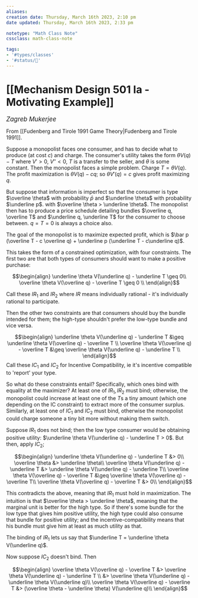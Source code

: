 ```yaml
---
aliases:
creation date: Thursday, March 16th 2023, 2:10 pm
date updated: Thursday, March 16th 2023, 2:33 pm

notetype: "Math Class Note"
cssclass: math-class-note

tags: 
- '#types/classes'
- '#status/🚧'
---
```


# [[Mechanism Design 501 Ia - Motivating Example]]
<span style = "font-size:120%"><i >Zagreb Mukerjee </i></span>

From [[Fudenberg and Tirole 1991 Game Theory|Fudenberg and Tirole 1991]].

Suppose a monopolist faces one consumer, and has to decide what to produce (at cost $c$) and charge. The consumer's utility takes the form $\theta V(q) - T$ where $V'>0$, $V''<0$, $T$ is a transfer to the seller, and $\theta$ is some constant. Then the monopolist faces a simple problem. Charge $T = \theta V(q)$. The profit maximization is $\theta V(q) - cq$; so $\theta V'(q) = c$ gives profit maximizing $q$. 

But suppose that information is imperfect so that the consumer is type $\overline \theta$ with probability $\bar p$ and $\underline \theta$ with probability $\underline p$. with $\overline \theta > \underline \theta$. The monopolist then has to produce a price schedule detailing bundles $\overline q, \overline T$ and $\underline q, \underline T$ for the consumer to choose between. $q = T = 0$ is always a choice also.

The goal of the monopolist is to maximize expected profit, which is $\bar p (\overline T - c \overline q) + \underline p (\underline T - c\underline q)$. 

This takes the form of a constrained optimization, with four constraints. The first two are that both types of consumers should want to make a positive purchase: 

$$\begin{align}
\underline \theta V(\underline q) - \underline T \geq 0\\
\overline \theta V(\overline q) - \overline T \geq 0 \\
\end{align}$$

Call these $IR_1$ and $IR_2$ where $IR$ means individually rational - it's individually rational to participate. 

Then the other two constraints are that consumers should buy the bundle intended for them; the high-type shouldn't prefer the low-type bundle and vice versa. 

$$\begin{align}
\underline \theta V(\underline q) - \underline T &\geq \underline \theta V(\overline q) - \overline T \\
\overline \theta V(\overline q) - \overline T &\geq \overline \theta V(\underline q) - \underline T \\
\end{align}$$
Call these $IC_1$ and $IC_2$ for Incentive Compatibility, ie it's incentive compatible to 'report' your type. 

So what do these constraints entail? Specifically, which ones bind with equality at the maximizer? At least one of $IR_1, IR_2$ must bind; otherwise, the monopolist could increase at least one of the $T$s a tiny amount (which one depending on the IC constraint) to extract more of the consumer surplus. Similarly, at least one of $IC_1$ and $IC_2$ must bind, otherwise the monopolist could charge someone a tiny bit more without making them switch. 


Suppose $IR_1$ does not bind; then the low type consumer would be obtaining positive utility: $\underline \theta V(\underline q) - \underline T > 0$. But then, apply $IC_2$; 

$$\begin{align}
\underline \theta V(\underline q) - \underline T &> 0\\
\overline \theta &> \underline \theta\\
\overline \theta V(\underline q) - \underline T  &> \underline \theta V(\underline q) - \underline T\\
\overline \theta V(\overline q) - \overline T  &\geq \overline \theta V(\overline q) - \overline T\\
\overline \theta V(\overline q) - \overline T &> 0\\
\end{align}$$

This contradicts the above, meaning that $IR_1$ must hold in maximization. The intuition is that $\overline \theta > \underline \theta$, meaning that the marginal unit is better for the high type. So if there's some bundle for the low type that gives him positive utility, the high type could also consume that bundle for positive utility; and the incentive-compatibility means that his bundle must give him at least as much utility as that. 

The binding of $IR_1$ lets us say that $\underline T = \underline \theta V(\underline q)$.

Now suppose $IC_2$ doesn't bind. Then 

$$\begin{align}
\overline \theta V(\overline q) - \overline T &> \overline \theta V(\underline q) - \underline T \\
&> \overline \theta V(\underline q) - \underline \theta V(\underline q)\\
\overline \theta V(\overline q) - \overline T &> (\overline \theta - \underline \theta) V(\underline q)\\
\end{align}$$
